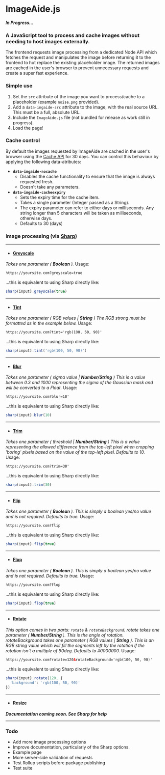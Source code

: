 
# ImageAide.js

**_In Progress..._**

### A JavaScript tool to process and cache images without needing to host images externally. 

The frontend requests image processing from a dedicated Node API which fetches the request and manipulates the image before returning it to the frontend to hot replace the existing placeholder image. The returned images are cached in the user's browser to prevent unnecessary requests and create a super fast experience.

### Simple use

1. Set the `src` attribute of the image you want to process/cache to a placeholder (example `noise.png` provided).
2. Add a `data-imgaide-src` attribute to the image, with the real source URL. This must be a full, absolute URL.
3. Include the `ImageAide.js` file (not bundled for release as work still in progress).
3. Load the page!

### Cache control

By default the images requested by ImageAide are cached in the user's browser using the [Cache API](https://developer.mozilla.org/en-US/docs/Web/API/Cache 'Cache API MDN docs') for 30 days. You can control this behaviour by applying the following data-atributes:

- __`data-imgaide-nocache`__
  - Disables the cache functionality to ensure that the image is always requested fresh. 
  - Doesn't take any parameters.
- __`data-imgaide-cacheexpiry`__
  - Sets the expiry time for the cache item.
  - Takes a single parameter (Integer passed as a String).
  - The expiry parameter can refer to either days or milliseconds. Any string longer than 5 characters will be taken as milliseconds, otherwise days.
  - Defaults to 30 (days)

### Image processing (via [Sharp](https://sharp.pixelplumbing.com/ 'Sharp docs'))

---

- #### [Greyscale](https://sharp.pixelplumbing.com/api-colour#greyscale 'Sharp greyscale function')
*Takes one parameter ( __Boolean__ ).*
Usage:
```html
https://yoursite.com?greyscale=true
```
...this is equivalent to using Sharp directly like:
```javascript
sharp(input).greyscale(true)
```

---

- #### [Tint](https://sharp.pixelplumbing.com/api-colour#tint 'Sharp tint function')
*Takes one parameter ( RGB values | __String__ )*
*The RGB strong must be formatted as in the example below.*
Usage:
```html
https://yoursite.com?tint='rgb(100, 50, 90)'
```
...this is equivalent to using Sharp directly like:
```javascript
sharp(input).tint('rgb(100, 50, 90)')
```

---

- #### [Blur](https://sharp.pixelplumbing.com/api-operation#blur 'Sharp blur function')
*Takes one parameter ( sigma value | __Number/String__ )*
*This is a value between 0.3 and 1000 representing the sigma of the Gaussian mask and will be converted to a Float.*
Usage:
```html
https://yoursite.com?blur=10'
```
...this is equivalent to using Sharp directly like:
```javascript
sharp(input).blur(10)
```

---

- #### [Trim](https://sharp.pixelplumbing.com/api-resize#trim 'Sharp trim function')
*Takes one parameter ( threshold | __Number/String__ )*
*This is a value representing the allowed difference from the top-left pixel when cropping 'boring' pixels based on the value of the top-left pixel. Defaults to 10.*
Usage:
```html
https://yoursite.com?trim=30'
```
...this is equivalent to using Sharp directly like:
```javascript
sharp(input).trim(30)
```

---

- #### [Flip](https://sharp.pixelplumbing.com/api-operation#flip 'Sharp flip function')
*Takes one parameter ( __Boolean__ ).*
*This is simply a boolean yes/no value and is not required. Defaults to true.*
Usage:
```html
https://yoursite.com?flip
```
...this is equivalent to using Sharp directly like:
```javascript
sharp(input).flip(true)
```

---

- #### [Flop](https://sharp.pixelplumbing.com/api-operation#flop 'Sharp flop function')
*Takes one parameter ( __Boolean__ ).*
*This is simply a boolean yes/no value and is not required. Defaults to true.*
Usage:
```html
https://yoursite.com?flop
```
...this is equivalent to using Sharp directly like:
```javascript
sharp(input).flop(true)
```

---

- #### [Rotate](https://sharp.pixelplumbing.com/api-operation#rotate 'Sharp rotate function')
*This option comes in two parts: `rotate` & `rotateBackground`.*
*rotate takes one parameter ( __Number/String__ ). This is the angle of rotation.*
*rotateBackground takes one parameter ( RGB values | __String__ ). This is an RGB string value which will fill the segments left by the rotation if the rotation isn't a multiple of 90deg. Defaults to #0000000.*
Usage:
```html
https://yoursite.com?rotate=120&rotateBackground='rgb(100, 50, 90)'
```
...this is equivalent to using Sharp directly like:
```javascript
sharp(input).rotate(120, {
  'background': 'rgb(100, 50, 90)' 
})
```

---

- #### [Resize](https://sharp.pixelplumbing.com/api-resize#resize 'Sharp resize function')
*__Documentation coming soon. See Sharp for help__*

---

### Todo

- Add more image processing options
- Improve documentation, particularly of the Sharp options.
- Example page
- More server-side validation of requests
- Test Rollup scripts before package publishing
- Test suite